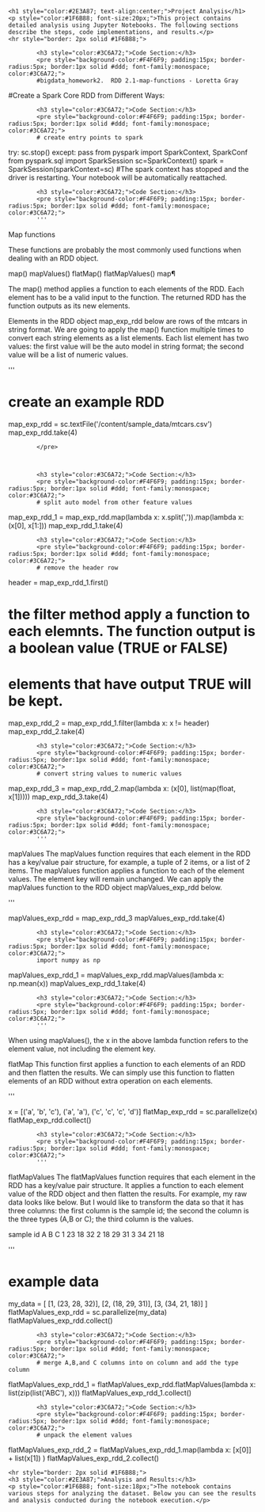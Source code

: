 
    <h1 style="color:#2E3A87; text-align:center;">Project Analysis</h1>
    <p style="color:#1F6B88; font-size:20px;">This project contains detailed analysis using Jupyter Notebooks. The following sections describe the steps, code implementations, and results.</p>
    <hr style="border: 2px solid #1F6B88;">
    
            <h3 style="color:#3C6A72;">Code Section:</h3>
            <pre style="background-color:#F4F6F9; padding:15px; border-radius:5px; border:1px solid #ddd; font-family:monospace; color:#3C6A72;">
            #bigdata_homework2.  RDD 2.1-map-functions - Loretta Gray
#Create a Spark Core RDD from Different Ways:
            </pre>


            
            <h3 style="color:#3C6A72;">Code Section:</h3>
            <pre style="background-color:#F4F6F9; padding:15px; border-radius:5px; border:1px solid #ddd; font-family:monospace; color:#3C6A72;">
            # create entry points to spark
try:
    sc.stop()
except:
    pass
from pyspark import SparkContext, SparkConf
from pyspark.sql import SparkSession
sc=SparkContext()
spark = SparkSession(sparkContext=sc)
#The spark context has stopped and the driver is restarting. Your notebook will be automatically reattached.
            </pre>


            
            <h3 style="color:#3C6A72;">Code Section:</h3>
            <pre style="background-color:#F4F6F9; padding:15px; border-radius:5px; border:1px solid #ddd; font-family:monospace; color:#3C6A72;">
            '''
Map functions

These functions are probably the most commonly used functions when dealing with an RDD object.

map()
mapValues()
flatMap()
flatMapValues()
map¶

The map() method applies a function to each elements of the RDD. Each element has to be a valid input to the function. The returned RDD has the function outputs as its new elements.

Elements in the RDD object map_exp_rdd below are rows of the mtcars in string format. We are going to apply the map() function multiple times to convert each string elements as a list elements. Each list element has two values: the first value will be the auto model in string format; the second value will be a list of numeric values.


'''

# create an example RDD
map_exp_rdd = sc.textFile('/content/sample_data/mtcars.csv')
map_exp_rdd.take(4)

            </pre>


            
            <h3 style="color:#3C6A72;">Code Section:</h3>
            <pre style="background-color:#F4F6F9; padding:15px; border-radius:5px; border:1px solid #ddd; font-family:monospace; color:#3C6A72;">
            # split auto model from other feature values
map_exp_rdd_1 = map_exp_rdd.map(lambda x: x.split(',')).map(lambda x: (x[0], x[1:]))
map_exp_rdd_1.take(4)
            </pre>


            
            <h3 style="color:#3C6A72;">Code Section:</h3>
            <pre style="background-color:#F4F6F9; padding:15px; border-radius:5px; border:1px solid #ddd; font-family:monospace; color:#3C6A72;">
            # remove the header row
header = map_exp_rdd_1.first()
# the filter method apply a function to each elemnts. The function output is a boolean value (TRUE or FALSE)
# elements that have output TRUE will be kept.
map_exp_rdd_2 = map_exp_rdd_1.filter(lambda x: x != header)
map_exp_rdd_2.take(4)
            </pre>


            
            <h3 style="color:#3C6A72;">Code Section:</h3>
            <pre style="background-color:#F4F6F9; padding:15px; border-radius:5px; border:1px solid #ddd; font-family:monospace; color:#3C6A72;">
            # convert string values to numeric values
map_exp_rdd_3 = map_exp_rdd_2.map(lambda x: (x[0], list(map(float, x[1]))))
map_exp_rdd_3.take(4)
            </pre>


            
            <h3 style="color:#3C6A72;">Code Section:</h3>
            <pre style="background-color:#F4F6F9; padding:15px; border-radius:5px; border:1px solid #ddd; font-family:monospace; color:#3C6A72;">
            '''
mapValues
The mapValues function requires that each element in the RDD has a key/value pair structure, for example, a tuple of 2 items, or a list of 2 items. The mapValues function applies a function to each of the element values. The element key will remain unchanged.
We can apply the mapValues function to the RDD object mapValues_exp_rdd below.


'''

mapValues_exp_rdd = map_exp_rdd_3
mapValues_exp_rdd.take(4)
            </pre>


            
            <h3 style="color:#3C6A72;">Code Section:</h3>
            <pre style="background-color:#F4F6F9; padding:15px; border-radius:5px; border:1px solid #ddd; font-family:monospace; color:#3C6A72;">
            import numpy as np
mapValues_exp_rdd_1 = mapValues_exp_rdd.mapValues(lambda x: np.mean(x))
mapValues_exp_rdd_1.take(4)
            </pre>


            
            <h3 style="color:#3C6A72;">Code Section:</h3>
            <pre style="background-color:#F4F6F9; padding:15px; border-radius:5px; border:1px solid #ddd; font-family:monospace; color:#3C6A72;">
            '''
When using mapValues(), the x in the above lambda function refers to the element value, not including the element key.

flatMap
This function first applies a function to each elements of an RDD and then flatten the results. We can simply use this function to flatten elements of an RDD without extra operation on each elements.

'''

x = [('a', 'b', 'c'), ('a', 'a'), ('c', 'c', 'c', 'd')]
flatMap_exp_rdd = sc.parallelize(x)
flatMap_exp_rdd.collect()
            </pre>


            
            <h3 style="color:#3C6A72;">Code Section:</h3>
            <pre style="background-color:#F4F6F9; padding:15px; border-radius:5px; border:1px solid #ddd; font-family:monospace; color:#3C6A72;">
            '''
flatMapValues
The flatMapValues function requires that each element in the RDD has a key/value pair structure. It applies a function to each element value of the RDD object and then flatten the results.
For example, my raw data looks like below. But I would like to transform the data so that it has three columns: the first column is the sample id; the second the column is the three types (A,B or C); the third column is the values.

sample id    A    B    C
1    23    18    32
2    18    29    31
3    34    21    18



'''


# example data
my_data = [
    [1, (23, 28, 32)],
    [2, (18, 29, 31)],
    [3, (34, 21, 18)]
]
flatMapValues_exp_rdd = sc.parallelize(my_data)
flatMapValues_exp_rdd.collect()
            </pre>


            
            <h3 style="color:#3C6A72;">Code Section:</h3>
            <pre style="background-color:#F4F6F9; padding:15px; border-radius:5px; border:1px solid #ddd; font-family:monospace; color:#3C6A72;">
            # merge A,B,and C columns into on column and add the type column
flatMapValues_exp_rdd_1 = flatMapValues_exp_rdd.flatMapValues(lambda x: list(zip(list('ABC'), x)))
flatMapValues_exp_rdd_1.collect()
            </pre>


            
            <h3 style="color:#3C6A72;">Code Section:</h3>
            <pre style="background-color:#F4F6F9; padding:15px; border-radius:5px; border:1px solid #ddd; font-family:monospace; color:#3C6A72;">
            # unpack the element values
flatMapValues_exp_rdd_2 = flatMapValues_exp_rdd_1.map(lambda x: [x[0]] + list(x[1]) )
flatMapValues_exp_rdd_2.collect()
            </pre>


            
    <hr style="border: 2px solid #1F6B88;">
    <h3 style="color:#2E3A87;">Analysis and Results:</h3>
    <p style="color:#1F6B88; font-size:18px;">The notebook contains various steps for analyzing the dataset. Below you can see the results and analysis conducted during the notebook execution.</p>
    
